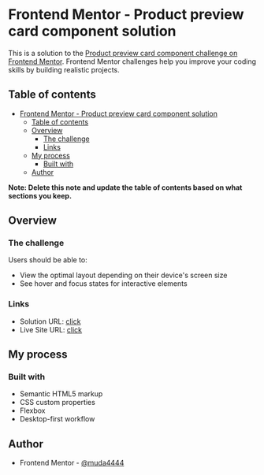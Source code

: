 # Frontend Mentor - Product preview card component solution

This is a solution to the [Product preview card component challenge on Frontend Mentor](https://www.frontendmentor.io/challenges/product-preview-card-component-GO7UmttRfa). Frontend Mentor challenges help you improve your coding skills by building realistic projects. 

## Table of contents

- [Frontend Mentor - Product preview card component solution](#frontend-mentor---product-preview-card-component-solution)
  - [Table of contents](#table-of-contents)
  - [Overview](#overview)
    - [The challenge](#the-challenge)
    - [Links](#links)
  - [My process](#my-process)
    - [Built with](#built-with)
  - [Author](#author)

**Note: Delete this note and update the table of contents based on what sections you keep.**

## Overview

### The challenge

Users should be able to:

- View the optimal layout depending on their device's screen size
- See hover and focus states for interactive elements

### Links

- Solution URL: [click](https://github.com/muda4444/product_preview_card_challenge)
- Live Site URL: [click](https://muda4444.github.io/product_preview_card_challenge)

## My process

### Built with

- Semantic HTML5 markup
- CSS custom properties
- Flexbox
- Desktop-first workflow


## Author
- Frontend Mentor - [@muda4444](https://www.frontendmentor.io/profile/muda4444)